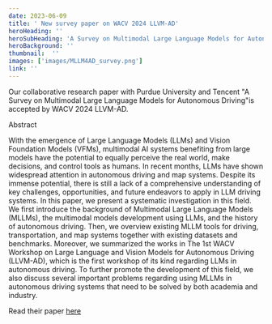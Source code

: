 ```yaml
---
date: 2023-06-09
title: ' New survey paper on WACV 2024 LLVM-AD'
heroHeading: ''
heroSubHeading: 'A Survey on Multimodal Large Language Models for Autonomous Driving by PediaMed AI co-founder Xu Cao, Wenqian Ye, and Prof. Jianguo Cao'
heroBackground: ''
thumbnail:  ''
images: ['images/MLLM4AD_survey.png']
link: '' 
---
```


Our collaborative research paper with Purdue University and Tencent "A Survey on Multimodal Large Language Models for Autonomous Driving"is accepted by WACV 2024 LLVM-AD.       

Abstract     

With the emergence of Large Language Models (LLMs) and Vision Foundation Models (VFMs), multimodal AI systems benefiting from large models have the potential to equally perceive the real world, make decisions, and control tools as humans. In recent months, LLMs have shown widespread attention in autonomous driving and map systems. Despite its immense potential, there is still a lack of a comprehensive understanding of key challenges, opportunities, and future endeavors to apply in LLM driving systems. In this paper, we present a systematic investigation in this field. We first introduce the background of Multimodal Large Language Models (MLLMs), the multimodal models development using LLMs, and the history of autonomous driving. Then, we overview existing MLLM tools for driving, transportation, and map systems together with existing datasets and benchmarks. Moreover, we summarized the works in The 1st WACV Workshop on Large Language and Vision Models for Autonomous Driving (LLVM-AD), which is the first workshop of its kind regarding LLMs in autonomous driving. To further promote the development of this field, we also discuss several important problems regarding using MLLMs in autonomous driving systems that need to be solved by both academia and industry.    


Read their paper [here](https://arxiv.org/abs/2311.12320)
